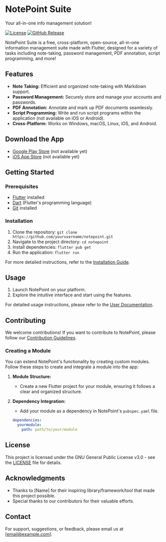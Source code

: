 # NotePoint Suite

Your all-in-one info management solution!

[![License](https://img.shields.io/badge/license-GPL--3.0-blue.svg)](https://opensource.org/licenses/GPL-3.0)
[![GitHub Release](https://img.shields.io/github/v/release/noahchaney214/notepoint)](https://github.com/noahchaney214/notepoint/releases)

NotePoint Suite is a free, cross-platform, open-source, all-in-one information management suite made with Flutter, designed for a variety of tasks including note-taking, password management, PDF annotation, script programming, and more!

## Features

- **Note Taking:** Efficient and organized note-taking with Markdown support.
- **Password Management:** Securely store and manage your accounts and passwords.
- **PDF Annotation:** Annotate and mark up PDF documents seamlessly.
- **Script Programming:** Write and run script programs within the application (not available on iOS or Android).
- **Cross-Platform:** Works on Windows, macOS, Linux, iOS, and Android.

## Download the App

- [Google Play Store](https://play.google.com/store/apps/details?id=com.yourusername.notepoint) (not available yet)
- [iOS App Store](https://apps.apple.com/us/app/notepoint/idyourappid) (not available yet)

## Getting Started

### Prerequisites

- [Flutter](https://flutter.dev/) installed
- [Dart](https://dart.dev/) (Flutter's programming language)
- [Git](https://git-scm.com/) installed

### Installation

1. Clone the repository: `git clone https://github.com/yourusername/notepoint.git`
2. Navigate to the project directory: `cd notepoint`
3. Install dependencies: `flutter pub get`
4. Run the application: `flutter run`

For more detailed instructions, refer to the [Installation Guide](docs/installation.md).

## Usage

1. Launch NotePoint on your platform.
2. Explore the intuitive interface and start using the features.

For detailed usage instructions, please refer to the [User Documentation](docs/user-guide.md).

## Contributing

We welcome contributions! If you want to contribute to NotePoint, please follow our [Contribution Guidelines](CONTRIBUTING.md).

### Creating a Module

You can extend NotePoint's functionality by creating custom modules. Follow these steps to create and integrate a module into the app:

1. **Module Structure:**
   - Create a new Flutter project for your module, ensuring it follows a clear and organized structure.

2. **Dependency Integration:**
   - Add your module as a dependency in NotePoint's `pubspec.yaml` file.

   ```yaml
   dependencies:
     yourmodule:
       path: path/to/your/module

## License

This project is licensed under the GNU General Public License v3.0 - see the [LICENSE](LICENSE) file for details.

## Acknowledgments

- Thanks to [Name] for their inspiring library/framework/tool that made this project possible.
- Special thanks to our contributors for their valuable efforts.

## Contact

For support, suggestions, or feedback, please email us at [email@example.com].

